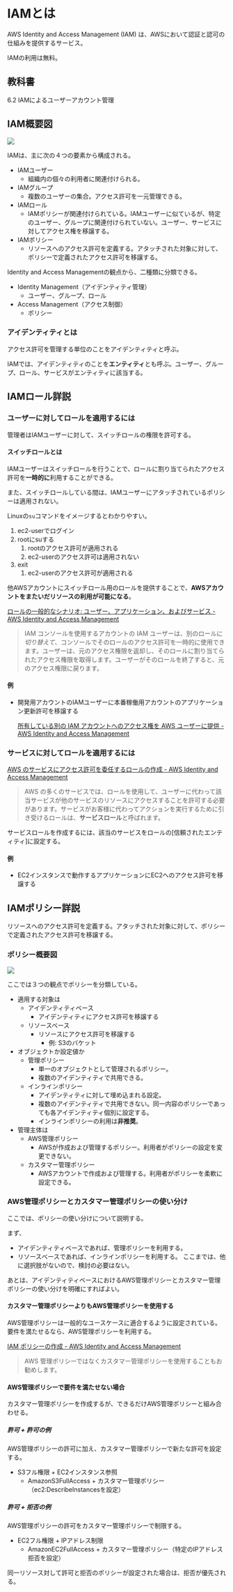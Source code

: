 # IAMとは

AWS Identity and Access Management (IAM) は、AWSにおいて認証と認可の仕組みを提供するサービス。

IAMの利用は無料。

## 教科書

6.2 IAMによるユーザーアカウント管理

## IAM概要図

![](diagrams/iam_relation.png)

IAMは、主に次の４つの要素から構成される。
- IAMユーザー
    - 組織内の個々の利用者に関連付けられる。
- IAMグループ
    - 複数のユーザーの集合。アクセス許可を一元管理できる。
- IAMロール
    - IAMポリシーが関連付けられている。IAMユーザーに似ているが、特定のユーザー、グループに関連付けられていない。ユーザー、サービスに対してアクセス権を移譲する。
- IAMポリシー
    - リソースへのアクセス許可を定義する。アタッチされた対象に対して、ポリシーで定義されたアクセス許可を移譲する。

Identity and Access Managementの観点から、二種類に分類できる。
- Identity Management（アイデンティティ管理）
    - ユーザー、グループ、ロール
- Access Management（アクセス制御）
    - ポリシー

### アイデンティティとは

アクセス許可を管理する単位のことをアイデンティティと呼ぶ。

IAMでは、アイデンティティのことを**エンティティ**とも呼ぶ。ユーザー、グループ、ロール、サービスがエンティティに該当する。

## IAMロール詳説

### ユーザーに対してロールを適用するには

管理者はIAMユーザーに対して、スイッチロールの権限を許可する。

#### スイッチロールとは

IAMユーザーはスイッチロールを行うことで、ロールに割り当てられたアクセス許可を**一時的に**利用することができる。

また、スイッチロールしている間は、IAMユーザーにアタッチされているポリシーは適用されない。

Linuxの`su`コマンドをイメージするとわかりやすい。

1. ec2-userでログイン
2. rootにsuする
    1. rootのアクセス許可が適用される
    2. ec2-userのアクセス許可は適用されない
3. exit
    1. ec2-userのアクセス許可が適用される

他AWSアカウントにスイッチロール用のロールを提供することで、**AWSアカウントをまたいだリソースの利用が可能になる**。

[ロールの一般的なシナリオ: ユーザー、アプリケーション、およびサービス - AWS Identity and Access Management](https://docs.aws.amazon.com/ja_jp/IAM/latest/UserGuide/id_roles_common-scenarios.html)

> IAM コンソールを使用するアカウントの IAM ユーザーは、別のロールに*切り替えて*、コンソールでそのロールのアクセス許可を一時的に使用できます。ユーザーは、元のアクセス権限を返却し、そのロールに割り当てられたアクセス権限を取得します。ユーザーがそのロールを終了すると、元のアクセス権限に戻ります。

#### 例

- 開発用アカウントのIAMユーザーに本番稼働用アカウントのアプリケーション更新許可を移譲する

    [所有している別の IAM アカウントへのアクセス権を AWS ユーザーに提供 - AWS Identity and Access Management](https://docs.aws.amazon.com/ja_jp/IAM/latest/UserGuide/id_roles_common-scenarios_aws-accounts.html)

### サービスに対してロールを適用するには

[AWS のサービスにアクセス許可を委任するロールの作成 - AWS Identity and Access Management](https://docs.aws.amazon.com/ja_jp/IAM/latest/UserGuide/id_roles_create_for-service.html?icmpid=docs_iam_console) 

> AWS の多くのサービスでは、ロールを使用して、ユーザーに代わって該当サービスが他のサービスのリソースにアクセスすることを許可する必要があります。サービスがお客様に代わってアクションを実行するために引き受けるロールは、**サービスロール**と呼ばれます。

サービスロールを作成するには、該当のサービスをロールの[信頼されたエンティティ]に設定する。

#### 例

- EC2インスタンスで動作するアプリケーションにEC2へのアクセス許可を移譲する

## IAMポリシー詳説

リソースへのアクセス許可を定義する。アタッチされた対象に対して、ポリシーで定義されたアクセス許可を移譲する。

### ポリシー概要図

![](diagrams/iam_policy.png)

ここでは３つの観点でポリシーを分類している。

- 適用する対象は
	- アイデンティティベース
       - アイデンティティにアクセス許可を移譲する
    - リソースベース
        - リソースにアクセス許可を移譲する
            - 例: S3のバケット
- オブジェクトか設定値か
    - 管理ポリシー
        - 単一のオブジェクトとして管理されるポリシー。
        - 複数のアイデンティティで共用できる。
    - インラインポリシー
        - アイデンティティに対して埋め込まれる設定。
        - 複数のアイデンティティで共用できない。同一内容のポリシーであっても各アイデンティティ個別に設定する。
        - インラインポリシーの利用は**非推奨**。
- 管理主体は
    - AWS管理ポリシー
        - AWSが作成および管理するポリシー。利用者がポリシーの設定を変更できない。
    - カスタマー管理ポリシー
        - AWSアカウントで作成および管理する。利用者がポリシーを柔軟に設定できる。

### AWS管理ポリシーとカスタマー管理ポリシーの使い分け

ここでは、ポリシーの使い分けについて説明する。

まず、
- アイデンティティベースであれば、管理ポリシーを利用する。
- リソースべースであれば、インラインポリシーを利用する。
ここまでは、他に選択肢がないので、検討の必要はない。

あとは、アイデンティティベースにおけるAWS管理ポリシーとカスタマー管理ポリシーの使い分けを明確にすればよい。

#### カスタマー管理ポリシーよりもAWS管理ポリシーを使用する

AWS管理ポリシーは一般的なユースケースに適合するように設定されている。要件を満たせるなら、AWS管理ポリシーを利用する。

[IAM ポリシーの作成 - AWS Identity and Access Management](https://docs.aws.amazon.com/ja_jp/IAM/latest/UserGuide/access_policies_create.html)

> AWS 管理ポリシーではなくカスタマー管理ポリシーを使用することもお勧めします。

#### AWS管理ポリシーで要件を満たせない場合

カスタマー管理ポリシーを作成するが、できるだけAWS管理ポリシーと組み合わせる。

##### 許可 + 許可の例

AWS管理ポリシーの許可に加え、カスタマー管理ポリシーで新たな許可を設定する。

- S3フル権限 + EC2インスタンス参照
    - AmazonS3FullAccess + カスタマー管理ポリシー（ec2:DescribeInstancesを設定）

##### 許可 + 拒否の例

AWS管理ポリシーの許可をカスタマー管理ポリシーで制限する。

- EC2フル権限 + IPアドレス制限
    - AmazonEC2FullAccess + カスタマー管理ポリシー（特定のIPアドレス拒否を設定）
    

同一リソース対して許可と拒否のポリシーが設定された場合は、拒否が優先される。
